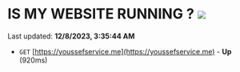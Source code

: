 # IS MY WEBSITE RUNNING ? [![](https://img.shields.io/static/v1?label=Sponsor&message=%E2%9D%A4&logo=GitHub&color=%23fe8e86)](https://github.com/sponsors/<username>)

Last updated: **12/8/2023, 3:35:44 AM**

- `GET` [https://youssefservice.me](https://youssefservice.me) - **Up** (920ms)
